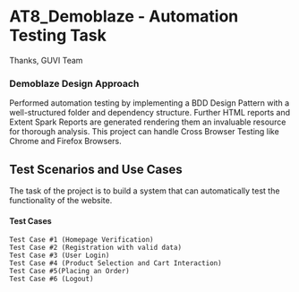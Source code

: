 # AT8_Demoblaze - Automation Testing Task
Thanks, GUVI Team

### Demoblaze Design Approach 
Performed automation testing by implementing a BDD Design Pattern with a well-structured folder and dependency structure. Further HTML reports and Extent Spark Reports are generated rendering them an invaluable resource for thorough analysis. This project can handle Cross Browser Testing like Chrome and Firefox Browsers. 

## Test Scenarios and Use Cases
The task of the project is to build a system that can automatically test the functionality of the website. 
#### Test Cases
```
Test Case #1 (Homepage Verification)
Test Case #2 (Registration with valid data)
Test Case #3 (User Login)
Test Case #4 (Product Selection and Cart Interaction)
Test Case #5(Placing an Order)
Test Case #6 (Logout)
```
